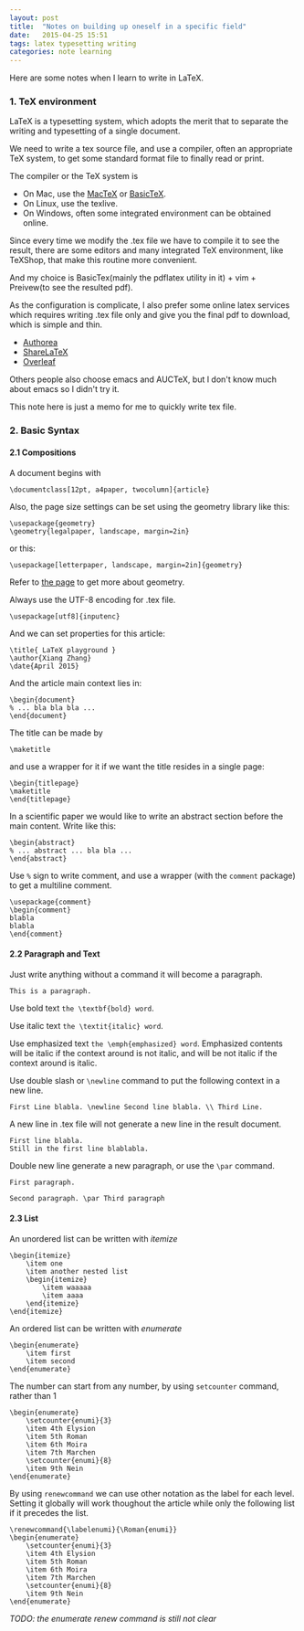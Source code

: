 ```yaml
---
layout: post
title:  "Notes on building up oneself in a specific field"
date:   2015-04-25 15:51
tags: latex typesetting writing
categories: note learning
---
```


Here are some notes when I learn to write in LaTeX.

### 1. TeX environment

LaTeX is a typesetting system, which adopts the merit that to separate the writing and typesetting of a single document.

We need to write a tex source file, and use a compiler, often an appropriate TeX system, to get some standard format file to finally read or print.

The compiler or the TeX system is
* On Mac, use the [MacTeX](https://www.tug.org/mactex/) or [BasicTeX](https://www.tug.org/mactex/morepackages.html).
* On Linux, use the texlive.
* On Windows, often some integrated environment can be obtained online.

Since every time we modify the .tex file we have to compile it to see the result, there are some editors and many integrated TeX environment, like TeXShop, that make this routine more convenient.

And my choice is BasicTex(mainly the pdflatex utility in it) + vim + Preivew(to see the resulted pdf).

As the configuration is complicate, I also prefer some online latex services which requires writing .tex file only and give you the final pdf to download, which is simple and thin.
* [Authorea](https://www.authorea.com/)
* [ShareLaTeX](https://www.sharelatex.com/)
* [Overleaf](https://www.overleaf.com/)

Others people also choose emacs and AUCTeX, but I don't know much about emacs so I didn't try it.

This note here is just a memo for me to quickly write tex file.

### 2. Basic Syntax

#### 2.1 Compositions

A document begins with

    \documentclass[12pt, a4paper, twocolumn]{article}

Also, the page size settings can be set using the geometry library like this:

    \usepackage{geometry}
    \geometry{legalpaper, landscape, margin=2in}

or this:

    \usepackage[letterpaper, landscape, margin=2in]{geometry}

Refer to [the page](https://www.sharelatex.com/learn/Page_size_and_margins) to get more about geometry.

Always use the UTF-8 encoding for .tex file.

    \usepackage[utf8]{inputenc}

And we can set properties for this article:

    \title{ LaTeX playground }
    \author{Xiang Zhang}
    \date{April 2015}

And the article main context lies in:

    \begin{document}
    % ... bla bla bla ...
    \end{document}

The title can be made by 

    \maketitle

and use a wrapper for it if we want the title resides in a single page:

    \begin{titlepage}
    \maketitle
    \end{titlepage}

In a scientific paper we would like to write an abstract section before the main content. Write like this:

    \begin{abstract}
    % ... abstract ... bla bla ...
    \end{abstract}

Use `%` sign to write comment, and use a wrapper (with the `comment` package) to get a multiline comment.

    \usepackage{comment}
    \begin{comment}
    blabla
    blabla
    \end{comment}

#### 2.2 Paragraph and Text

Just write anything without a command it will become a paragraph.

    This is a paragraph.

Use bold text `the \textbf{bold} word`.

Use italic text `the \textit{italic} word`.

Use emphasized text `the \emph{emphasized} word`. Emphasized contents will be italic if the context around is not italic, and will be not italic if the context around is italic.

Use double slash or `\newline` command to put the following context in a new line.

    First Line blabla. \newline Second line blabla. \\ Third Line.

A new line in .tex file will not generate a new line in the result document.

    First line blabla.
    Still in the first line blablabla.

Double new line generate a new paragraph, or use the `\par` command.

    First paragraph.

    Second paragraph. \par Third paragraph

#### 2.3 List

An unordered list can be written with _itemize_

    \begin{itemize}
        \item one
        \item another nested list
        \begin{itemize}
            \item waaaaa
            \item aaaa
        \end{itemize}
    \end{itemize}

An ordered list can be written with _enumerate_

    \begin{enumerate}
        \item first
        \item second
    \end{enumerate}

The number can start from any number, by using `setcounter` command, rather than 1

    \begin{enumerate}
        \setcounter{enumi}{3}
        \item 4th Elysion
        \item 5th Roman
        \item 6th Moira
        \item 7th Marchen
        \setcounter{enumi}{8}
        \item 9th Nein
    \end{enumerate}

By using `renewcommand` we can use other notation as the label for each level. Setting it globally will work thoughout the article while only the following list if it precedes the list.

    \renewcommand{\labelenumi}{\Roman{enumi}}
    \begin{enumerate}
        \setcounter{enumi}{3}
        \item 4th Elysion
        \item 5th Roman
        \item 6th Moira
        \item 7th Marchen
        \setcounter{enumi}{8}
        \item 9th Nein
    \end{enumerate}

*TODO: the enumerate renew command is still not clear*


